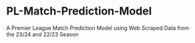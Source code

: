 # PL-Match-Prediction-Model
A Premier League Match Prediction Model using Web Scraped Data from the 23/24 and 22/23 Season
